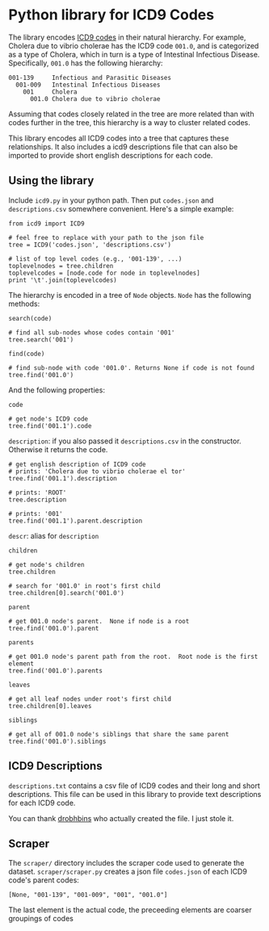 # Python library for ICD9 Codes

The library encodes [ICD9
codes](https://en.wikipedia.org/wiki/International_Statistical_Classification_of_Diseases_and_Related_Health_Problems#ICD-9)
in their natural hierarchy.  For example, Cholera due to vibrio cholerae has
the ICD9 code `001.0`, and is categorized as a type of Cholera, which in turn
is a type of Intestinal Infectious Disease.  Specifically, `001.0` has the
following hierarchy:

    001-139     Infectious and Parasitic Diseases
      001-009   Intestinal Infectious Diseases
        001     Cholera
          001.0 Cholera due to vibrio cholerae

Assuming that codes closely related in the tree are more related than with
codes further in the tree, this hierarchy is a way to cluster related codes.

This library encodes all ICD9 codes into a tree that captures these
relationships.   It also includes a icd9 descriptions file that can also be
imported to provide short english descriptions for each code.


## Using the library

Include `icd9.py` in your python path.  Then put `codes.json` and `descriptions.csv` somewhere convenient.
Here's a simple example:

    from icd9 import ICD9

    # feel free to replace with your path to the json file
    tree = ICD9('codes.json', 'descriptions.csv')

    # list of top level codes (e.g., '001-139', ...)
    toplevelnodes = tree.children
    toplevelcodes = [node.code for node in toplevelnodes]
    print '\t'.join(toplevelcodes)


The hierarchy is encoded in a tree of `Node` objects.  `Node` has the following methods:

`search(code)`

    # find all sub-nodes whose codes contain '001'
    tree.search('001')

`find(code)`

    # find sub-node with code '001.0'. Returns None if code is not found
    tree.find('001.0')

And the following properties:

`code`

    # get node's ICD9 code
    tree.find('001.1').code

`description`: if you also passed it `descriptions.csv` in the constructor.  Otherwise it returns the code.

    # get english description of ICD9 code
    # prints: 'Cholera due to vibrio cholerae el tor'
    tree.find('001.1').description

    # prints: 'ROOT'
    tree.description

    # prints: '001'
    tree.find('001.1').parent.description

`descr`: alias for `description`

`children`

    # get node's children
    tree.children

    # search for '001.0' in root's first child
    tree.children[0].search('001.0')

`parent`

    # get 001.0 node's parent.  None if node is a root
    tree.find('001.0').parent

`parents`

    # get 001.0 node's parent path from the root.  Root node is the first element
    tree.find('001.0').parents

`leaves`

    # get all leaf nodes under root's first child
    tree.children[0].leaves

`siblings`

    # get all of 001.0 node's siblings that share the same parent
    tree.find('001.0').siblings


## ICD9 Descriptions

`descriptions.txt` contains a csv file of ICD9 codes and their long and short descriptions.
This file can be used in this library to provide text descriptions for each ICD9 code.

You can thank [drobhbins](https://github.com/drobbins/ICD9) who actually
created the file.  I just stole it.

## Scraper

The `scraper/` directory includes the scraper code used to generate the
dataset.  `scraper/scraper.py` creates a json file `codes.json` of each ICD9 code's parent codes:

    [None, "001-139", "001-009", "001", "001.0"]

The last element is the actual code, the preceeding elements are coarser groupings of codes


